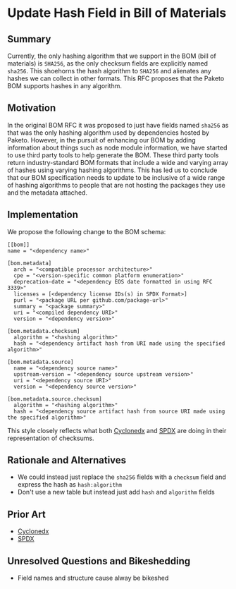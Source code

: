 # Update Hash Field in Bill of Materials

## Summary

Currently, the only hashing algorithm that we support in the BOM (bill of
materials) is `SHA256`, as the only checksum fields are explicitly named
`sha256`. This shoehorns the hash algorithm to `SHA256` and alienates any hashes
we can collect in other formats. This RFC proposes that the Paketo BOM supports
hashes in any algorithm.

## Motivation

In the original BOM RFC it was proposed to just have fields named `sha256` as
that was the only hashing algorithm used by dependencies hosted by Paketo.
However, in the pursuit of enhancing our BOM by adding information about things
such as node module information, we have started to use third party tools to
help generate the BOM. These third party tools return industry-standard BOM
formats that include a wide and varying array of hashes using varying hashing
algorithms. This has led us to conclude that our BOM specification needs to
update to be inclusive of a wide range of hashing algorithms to people that are
not hosting the packages they use and the metadata attached.

## Implementation

We propose the following change to the BOM schema:
```
[[bom]]
name = "<dependency name>"

[bom.metadata]
  arch = "<compatible processor architecture>"
  cpe = "<version-specific common platform enumeration>"
  deprecation-date = "<dependency EOS date formatted in using RFC 3339>"
  licenses = [<dependency license IDs(s) in SPDX Format>]
  purl = "<package URL per github.com/package-url>"
  summary = "<package summary>"
  uri = "<compiled dependency URI>"
  version = "<dependency version>"

[bom.metadata.checksum]
  algorithm = "<hashing algorithm>"
  hash = "<dependency artifact hash from URI made using the specified algorithm>"

[bom.metadata.source]
  name = "<dependency source name>"
  upstream-version = "<dependency source upstream version>"
  uri = "<dependency source URI>"
  version = "<dependency source version>"

[bom.metadata.source.checksum]
  algorithm = "<hashing algorithm>"
  hash = "<dependency source artifact hash from source URI made using the specified algorithm>"
```

This style closely reflects what both
[Cyclonedx](https://cyclonedx.org/docs/1.2/#type_hashType) and
[SPDX](https://github.com/spdx/spdx-spec/blob/development/v2.2.1/schemas/spdx-schema.json)
are doing in their representation of checksums.

## Rationale and Alternatives

* We could instead just replace the `sha256` fields with a `checksum` field and
  express the hash as `hash:algorithm`
* Don't use a new table but instead just add `hash` and `algorithm` fields

## Prior Art
* [Cyclonedx](https://cyclonedx.org/docs/1.2/#type_hashType)
* [SPDX](https://github.com/spdx/spdx-spec/blob/development/v2.2.1/schemas/spdx-schema.json)

## Unresolved Questions and Bikeshedding

* Field names and structure cause alway be bikeshed
